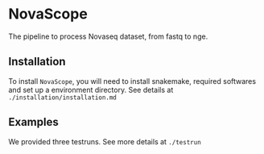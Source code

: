 # NovaScope
The pipeline to process Novaseq dataset, from fastq to nge.

## Installation

To install `NovaScope`, you will need to install snakemake, required softwares and set up a environment directory. See details at `./installation/installation.md`

## Examples

We provided three testruns. See more details at `./testrun`
